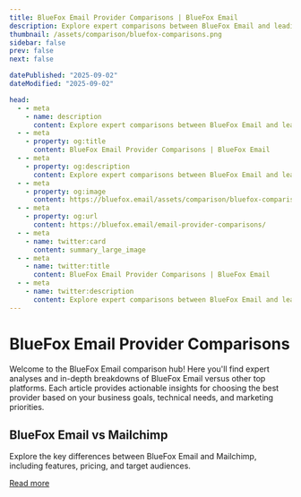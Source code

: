 ```yaml
---
title: BlueFox Email Provider Comparisons | BlueFox Email
description: Explore expert comparisons between BlueFox Email and leading email marketing platforms, covering design, infrastructure, pricing, and key features.
thumbnail: /assets/comparison/bluefox-comparisons.png
sidebar: false
prev: false
next: false

datePublished: "2025-09-02"
dateModified: "2025-09-02"

head:
  - - meta
    - name: description
      content: Explore expert comparisons between BlueFox Email and leading email marketing platforms, covering design, infrastructure, pricing, and key features.
  - - meta
    - property: og:title
      content: BlueFox Email Provider Comparisons | BlueFox Email
  - - meta
    - property: og:description
      content: Explore expert comparisons between BlueFox Email and leading email marketing platforms, covering design, infrastructure, pricing, and key features.
  - - meta
    - property: og:image
      content: https://bluefox.email/assets/comparison/bluefox-comparisons.png
  - - meta
    - property: og:url
      content: https://bluefox.email/email-provider-comparisons/
  - - meta
    - name: twitter:card
      content: summary_large_image
  - - meta
    - name: twitter:title
      content: BlueFox Email Provider Comparisons | BlueFox Email
  - - meta
    - name: twitter:description
      content: Explore expert comparisons between BlueFox Email and leading email marketing platforms, covering design, infrastructure, pricing, and key features.
---
```


# BlueFox Email Provider Comparisons

Welcome to the BlueFox Email comparison hub! Here you'll find expert analyses and in-depth breakdowns of BlueFox Email versus other top platforms. Each article provides actionable insights for choosing the best provider based on your business goals, technical needs, and marketing priorities.

## BlueFox Email vs Mailchimp

Explore the key differences between BlueFox Email and Mailchimp, including features, pricing, and target audiences.

[Read more](./bluefox-vs-mailchimp.md)

<style>
a[href^="/comparison/"] {
  color: #13B0EE;
  text-decoration: none;
}

a[href^="/comparison/"]:hover {
  text-decoration: underline;
  opacity: 0.9;
}
</style>
